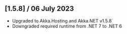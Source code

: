 ## [1.5.8] / 06 July 2023
- Upgraded to Akka.Hosting and Akka.NET v1.5.8
- Downgraded required runtime from .NET 7 to .NET 6
